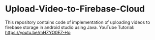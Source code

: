 # Upload-Video-to-Firebase-Cloud
This repository contains code of implementation of uploading videos to firebase storage in android studio using Java. YouTube Tutorial: https://youtu.be/mHZYO0EZ-Ho

